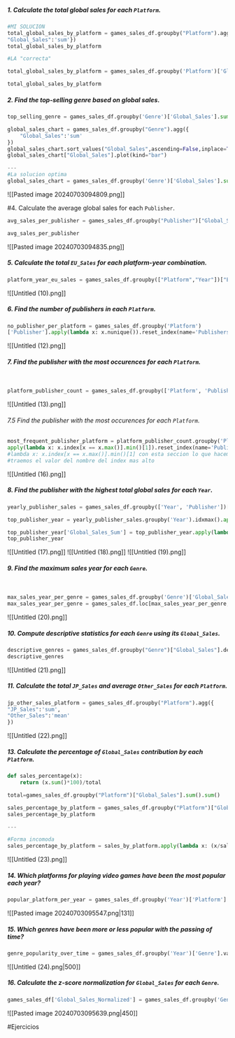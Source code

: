 ##### 1. Calculate the total global sales for each `Platform`.
```python
#MI SOLUCION
total_global_sales_by_platform = games_sales_df.groupby("Platform").agg({
"Global_Sales":'sum'})
total_global_sales_by_platform

#LA "correcta"

total_global_sales_by_platform = games_sales_df.groupby('Platform')['Global_Sales'].sum()

total_global_sales_by_platform
```

##### 2. Find the top-selling genre based on global sales.
```python
top_selling_genre = games_sales_df.groupby('Genre')['Global_Sales'].sum().idxmax()
```

```python
global_sales_chart = games_sales_df.groupby("Genre").agg({
    "Global_Sales":'sum'
})
global_sales_chart.sort_values("Global_Sales",ascending=False,inplace=True)
global_sales_chart["Global_Sales"].plot(kind="bar")

---
#La solucion optima
global_sales_chart = games_sales_df.groupby('Genre')['Global_Sales'].sum().sort_values(ascending=False).plot(kind='bar')

```

![[Pasted image 20240703094809.png]]

#4. Calculate the average global sales for each `Publisher`.
```python
avg_sales_per_publisher = games_sales_df.groupby("Publisher")["Global_Sales"].mean().reset_index()

avg_sales_per_publisher

```

![[Pasted image 20240703094835.png]]

##### 5. Calculate the total `EU_Sales` for each platform-year combination.
```python
platform_year_eu_sales = games_sales_df.groupby(["Platform","Year"])["EU_Sales"].sum()

```
![[Untitled (10).png]]

##### 6. Find the number of publishers in each `Platform`.
```python
no_publisher_per_platform = games_sales_df.groupby('Platform')
['Publisher'].apply(lambda x: x.nunique()).reset_index(name='Publishers_Count')
```
![[Untitled (12).png]]

##### 7. Find the publisher with the most occurences for each `Platform`.
```python


platform_publisher_count = games_sales_df.groupby(['Platform', 'Publisher']).size()

```
![[Untitled (13).png]]

###### 7.5 Find the publisher with the most occurences for each `Platform`.

```python
most_frequent_publisher_platform = platform_publisher_count.groupby('Platform').
apply(lambda x: x.index[x == x.max()].min()[1]).reset_index(name='Publisher')
#lambda x: x.index[x == x.max()].min()[1] con esta seccion lo que hacemos es que nos
#traemos el valor del nombre del index mas alto

```
![[Untitled (16).png]]

##### 8. Find the publisher with the highest total global sales for each `Year`.

```python
yearly_publisher_sales = games_sales_df.groupby(['Year', 'Publisher'])['Global_Sales'].sum()

top_publisher_year = yearly_publisher_sales.groupby('Year').idxmax().apply(lambda x: x[1]).reset_index(name='Top_Selling_Publisher')

top_publisher_year['Global_Sales_Sum'] = top_publisher_year.apply(lambda row: yearly_publisher_sales.loc[row['Year'], row['Top_Selling_Publisher']], axis=1)
top_publisher_year
```
![[Untitled (17).png]]
![[Untitled (18).png]]
![[Untitled (19).png]]
##### 9. Find the maximum sales year for each `Genre`.
```python


max_sales_year_per_genre = games_sales_df.groupby('Genre')['Global_Sales'].idxmax()
max_sales_year_per_genre = games_sales_df.loc[max_sales_year_per_genre, ['Genre', 'Year', 'Global_Sales']]

```
![[Untitled (20).png]]
##### 10. Compute descriptive statistics for each `Genre` using its `Global_Sales`.
```python
descriptive_genres = games_sales_df.groupby("Genre")["Global_Sales"].describe()
descriptive_genres
```
![[Untitled (21).png]]
##### 11. Calculate the total `JP_Sales` and average `Other_Sales` for each `Platform`.
```python
jp_other_sales_platform = games_sales_df.groupby("Platform").agg({
"JP_Sales":'sum',
"Other_Sales":'mean'
})
```
![[Untitled (22).png]]
##### 13. Calculate the percentage of `Global_Sales` contribution by each `Platform`.
```python
def sales_percentage(x):
    return (x.sum()*100)/total

total=games_sales_df.groupby("Platform")["Global_Sales"].sum().sum()

sales_percentage_by_platform = games_sales_df.groupby("Platform")["Global_Sales"].agg(sales_percentage).reset_index(name='sales_percentage')
sales_percentage_by_platform

---

#Forma incomoda
sales_percentage_by_platform = sales_by_platform.apply(lambda x: (x/sales_by_platform.sum())*100).reset_index(name='sales_percentage')
```
![[Untitled (23).png]]
##### 14. Which platforms for playing video games have been the most popular each year?

```python
popular_platform_per_year = games_sales_df.groupby('Year')['Platform'].apply(lambda x: x.value_counts().idxmax())
```
![[Pasted image 20240703095547.png|131]]

##### 15. Which genres have been more or less popular with the passing of time?
```python
genre_popularity_over_time = games_sales_df.groupby('Year')['Genre'].value_counts().unstack(fill_value=0)

```
![[Untitled (24).png|500]]
##### 16. Calculate the z-score normalization for `Global_Sales` for each `Genre`. 
```python
games_sales_df['Global_Sales_Normalized'] = games_sales_df.groupby('Genre')['Global_Sales'].transform(lambda x: (x - x.mean()) / x.std())
```
![[Pasted image 20240703095639.png|450]]

#Ejercicios 
